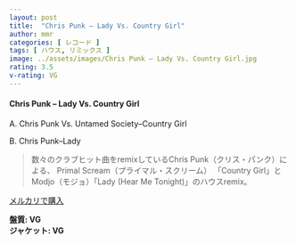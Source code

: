 ```yaml
---
layout: post
title:  "Chris Punk – Lady Vs. Country Girl"
author: mmr
categories: [ レコード ]
tags: [ ハウス, リミックス ]
image: ../assets/images/Chris Punk – Lady Vs. Country Girl.jpg
rating: 3.5
v-rating: VG
---
```


#### Chris Punk – Lady Vs. Country Girl

A. Chris Punk Vs. Untamed Society–Country Girl

B. Chris Punk–Lady

> 数々のクラブヒット曲をremixしているChris Punk（クリス・パンク）による、 Primal Scream（プライマル・スクリーム） 「Country Girl」とModjo（モジョ）「Lady (Hear Me Tonight)」のハウスremix。

[メルカリで購入](https://jp.mercari.com/item/m16937403406)

<div class="mt-4 mb-4 d-flex align-items-center">
<strong class="mr-1">盤質: VG</strong>
</div>
<div class="mt-4 mb-4 d-flex align-items-center">
<strong class="mr-1">ジャケット: VG</strong>
</div>
